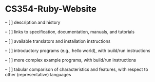 # CS354-Ruby-Website

– [ ] description and history

– [ ] links to specification, documentation, manuals, and tutorials

– [ ] available translators and installation instructions

– [ ] introductory programs (e.g., hello world), with build/run instructions

– [ ] more complex example programs, with build/run instructions

– [ ] tabular comparison of characteristics and features, with respect to other (representative) languages
